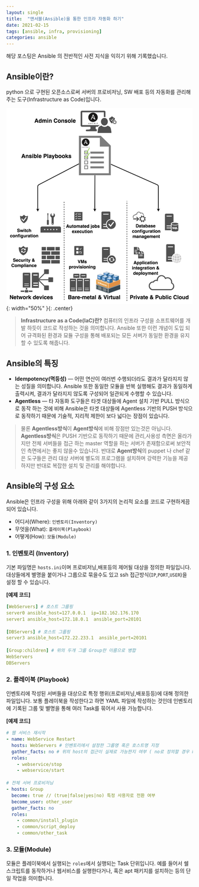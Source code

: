 ```yaml
---
layout: single
title:  "앤서블(Ansible)을 통한 인프라 자동화 하기"
date: 2021-02-15
tags: [ansible, infra, provisioning]
categories: ansible
---
```


해당 포스팅은 Ansible 의 전반적인 사전 지식을 익히기 위해 기록했습니다.

Ansible이란?
---
python 으로 구현된 오픈소스로써 서버의 프로비저닝, SW 배포 등의 자동화를 관리해주는 도구(Infrastructure as Code)입니다.

![2](/assets/images/2021-02-15-ansible-basic/1.png){: width="50%" }{: .center}

> **Infrastructure as a Code(IaC)란?** 컴퓨터의 인프라 구성을 소프트웨어를 개발 하듯이 코드로 작성하는 것을 의미합니다. Ansible 또한 이런 개념이 도입 되어 규격화된 환경과 묘듈 구성을 통해 배포되는 모든 서버가 동일한 환경을 유지할 수 있도록 해줍니다.

Ansible의 특징
---
- **Idempotency(멱등성)** — 어떤 연산이 여러번 수행되더라도 결과가 달라지지 않는 성질을 의미합니다. Ansible 또한 동일한 모듈을 반복 실행해도 결과가 동일하게 출력시켜, 결과가 달라지지 않도록 구성되어 일관되게 수행할 수 있습니다.
- **Agentless** — 타 자동화 도구들은 타겟 대상들에 Agent 설치 기반 PULL 방식으로 동작 하는 것에 비해 Ansible은 타겟 대상들에 Agentless 기반의 PUSH 방식으로 동작하기 때문에 기술적, 지리적 제한이 보다 넓다는 장점이 있습니다.

> 물론 **Agentless방식**이 **Agent방식**에 비해 장점만 있는것은 아닙니다. **Agentless방식**은 PUSH 기반으로 동작하기 때문에 관리,사용성 측면은 올라가지만 전체 서버들을 접근 하는 master 역할을 하는 서버가 존재함으로써 보안적인 측면에서는 좋지 않을수 있습니다. 반대로 **Agent방식**의 puppet 나 chef 같은 도구들은 관리 대상 서버에 별도의 프로그램을 설치하며 강력한 기능을 제공하지만 반대로 복잡한 설치 및 관리를 해야합니다.  

Ansible의 구성 요소
---
Ansible은 인프라 구성을 위해 아래와 같이 3가지의 논리적 요소를 코드로 구현하게끔 되어 있습니다.

- 어디서(Where): `인벤토리(Inventory)`
- 무엇을(What): `플레이북(Playbook)` 
- 어떻게(How): `모듈(Module)`

### 1. 인벤토리 (Inventory)

기본 파일명은 `hosts.ini`이며 프로비저닝,배포등의 제어될 대상을 정의한 파일입니다. 대상들에게 별명을 붙이거나 그룹으로 묶을수도 있고 ssh 접근방식(`IP`,`PORT`,`USER`)을 설정 할 수 있습니다.

**[예제 코드]**

```yaml
[WebServers] # 호스트 그룹핑
server0 ansible_host=127.0.0.1  ip=182.162.176.170  
server1 ansible_host=172.18.0.1  ansible_port=20101

[DBServers] # 호스트 그룹핑
server3 ansible_host=172.22.233.1  ansible_port=20101

[Group:children] # 위의 두개 그룹 Group란 이름으로 병합 
WebServers
DBServers
```

### 2. 플레이북 (Playbook)
인벤토리에 작성된 서버들을 대상으로 특정 행위(프로비저닝,배포등등)에 대해 정의한 파일입니다. 보통 플레이북을 작성한다고 하면 YAML 파일에 작성하는 것인데 인벤토리에 기록된 그룹 및 별명을 통해 여러 Task를 묶어서 사용 가능합니다.

**[예제 코드]**
```yaml
# 웹 서비스 재시작
- name: WebService Restart
  hosts: WebServers # 인벤토리에서 설정한 그룹명 혹은 호스트명 지정
  gather_facts: no # 위의 host의 접근이 실제로 가능한지 여부 ( no로 정의할 경우 host 체크를 하지 않아서 성능향상을 높일 수 있다. ) 
  roles:
    - webservice/stop
    - webservice/start

# 전체 서버 프로비저닝 
- hosts: Group
  become: true // (true|false|yes|no) 특정 사용자로 전환 여부
  become_user: other_user
  gather_facts: no
  roles:
    - common/install_plugin
    - common/script_deploy
    - common/other_task
```

### 3. 모듈(Module)

모듈은 플레이북에서 실행되는 `roles`에서 실행되는 Task 단위입니다. 
예를 들어서 쉘 스크립트를 동작하거나 웹서비스를 실행한다거나, 혹은 apt 패키지를 설치하는 등의 단일 작업을 의미합니다.